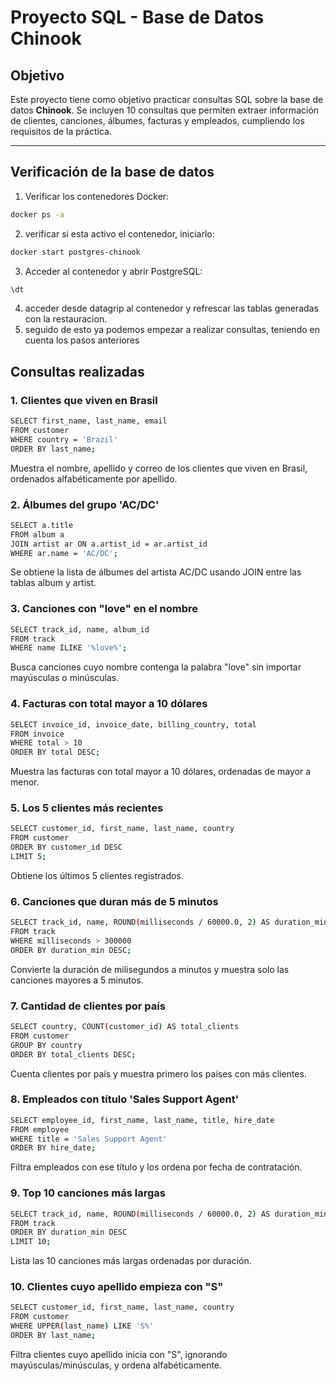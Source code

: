 # Proyecto SQL - Base de Datos Chinook

## Objetivo
Este proyecto tiene como objetivo practicar consultas SQL sobre la base de datos **Chinook**. Se incluyen 10 consultas que permiten extraer información de clientes, canciones, álbumes, facturas y empleados, cumpliendo los requisitos de la práctica.

---

## Verificación de la base de datos

1. Verificar los contenedores Docker:

```bash
docker ps -a
```

2. verificar si esta activo el contenedor, iniciarlo:
```bash
docker start postgres-chinook
```

3. Acceder al contenedor y abrir PostgreSQL:
```bash
\dt
```
4. acceder desde datagrip al contenedor y refrescar las tablas generadas con la restauracion.
5. seguido de esto ya podemos empezar a realizar consultas, teniendo en cuenta los pasos anteriores

## Consultas realizadas

### 1. Clientes que viven en Brasil
```bash
SELECT first_name, last_name, email
FROM customer
WHERE country = 'Brazil'
ORDER BY last_name;
```
Muestra el nombre, apellido y correo de los clientes que viven en Brasil, ordenados alfabéticamente por apellido.

### 2. Álbumes del grupo 'AC/DC'
```bash
SELECT a.title
FROM album a
JOIN artist ar ON a.artist_id = ar.artist_id
WHERE ar.name = 'AC/DC';
```
Se obtiene la lista de álbumes del artista AC/DC usando JOIN entre las tablas album y artist.

### 3. Canciones con "love" en el nombre
```bash
SELECT track_id, name, album_id
FROM track
WHERE name ILIKE '%love%';
```

Busca canciones cuyo nombre contenga la palabra "love" sin importar mayúsculas o minúsculas.
### 4. Facturas con total mayor a 10 dólares
```bash
SELECT invoice_id, invoice_date, billing_country, total
FROM invoice
WHERE total > 10
ORDER BY total DESC;
```
Muestra las facturas con total mayor a 10 dólares, ordenadas de mayor a menor.

### 5. Los 5 clientes más recientes
```bash
SELECT customer_id, first_name, last_name, country
FROM customer
ORDER BY customer_id DESC
LIMIT 5;
```
Obtiene los últimos 5 clientes registrados.

### 6. Canciones que duran más de 5 minutos
```bash
SELECT track_id, name, ROUND(milliseconds / 60000.0, 2) AS duration_min
FROM track
WHERE milliseconds > 300000
ORDER BY duration_min DESC;
```
Convierte la duración de milisegundos a minutos y muestra solo las canciones mayores a 5 minutos.

### 7. Cantidad de clientes por país
```bash
SELECT country, COUNT(customer_id) AS total_clients
FROM customer
GROUP BY country
ORDER BY total_clients DESC;
```
Cuenta clientes por país y muestra primero los países con más clientes.

### 8. Empleados con título 'Sales Support Agent'
```bash
SELECT employee_id, first_name, last_name, title, hire_date
FROM employee
WHERE title = 'Sales Support Agent'
ORDER BY hire_date;
```
Filtra empleados con ese título y los ordena por fecha de contratación.

### 9. Top 10 canciones más largas
```bash
SELECT track_id, name, ROUND(milliseconds / 60000.0, 2) AS duration_min
FROM track
ORDER BY duration_min DESC
LIMIT 10;
```
Lista las 10 canciones más largas ordenadas por duración.

### 10. Clientes cuyo apellido empieza con "S"
```bash
SELECT customer_id, first_name, last_name, country
FROM customer
WHERE UPPER(last_name) LIKE 'S%'
ORDER BY last_name;
```
Filtra clientes cuyo apellido inicia con "S", ignorando mayúsculas/minúsculas, y ordena alfabéticamente.
